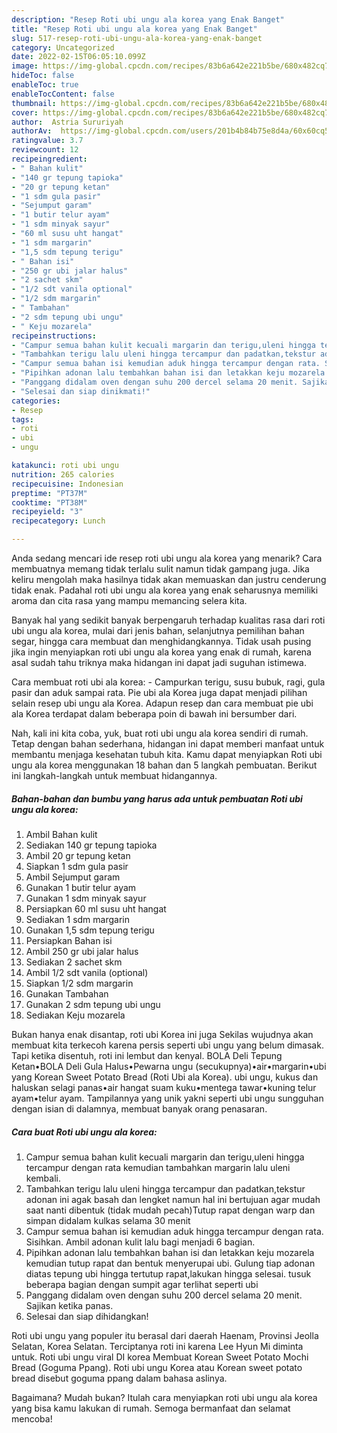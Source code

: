 ```yaml
---
description: "Resep Roti ubi ungu ala korea yang Enak Banget"
title: "Resep Roti ubi ungu ala korea yang Enak Banget"
slug: 517-resep-roti-ubi-ungu-ala-korea-yang-enak-banget
category: Uncategorized
date: 2022-02-15T06:05:10.099Z
image: https://img-global.cpcdn.com/recipes/83b6a642e221b5be/680x482cq70/roti-ubi-ungu-ala-korea-foto-resep-utama.jpg
hideToc: false
enableToc: true
enableTocContent: false
thumbnail: https://img-global.cpcdn.com/recipes/83b6a642e221b5be/680x482cq70/roti-ubi-ungu-ala-korea-foto-resep-utama.jpg
cover: https://img-global.cpcdn.com/recipes/83b6a642e221b5be/680x482cq70/roti-ubi-ungu-ala-korea-foto-resep-utama.jpg
author:  Astria Sururiyah
authorAv:  https://img-global.cpcdn.com/users/201b4b84b75e8d4a/60x60cq50/avatar.jpg
ratingvalue: 3.7
reviewcount: 12
recipeingredient:
- " Bahan kulit"
- "140 gr tepung tapioka"
- "20 gr tepung ketan"
- "1 sdm gula pasir"
- "Sejumput garam"
- "1 butir telur ayam"
- "1 sdm minyak sayur"
- "60 ml susu uht hangat"
- "1 sdm margarin"
- "1,5 sdm tepung terigu"
- " Bahan isi"
- "250 gr ubi jalar halus"
- "2 sachet skm"
- "1/2 sdt vanila optional"
- "1/2 sdm margarin"
- " Tambahan"
- "2 sdm tepung ubi ungu"
- " Keju mozarela"
recipeinstructions:
- "Campur semua bahan kulit kecuali margarin dan terigu,uleni hingga tercampur dengan rata kemudian tambahkan margarin lalu uleni kembali."
- "Tambahkan terigu lalu uleni hingga tercampur dan padatkan,tekstur adonan ini agak basah dan lengket namun hal ini bertujuan agar mudah saat nanti dibentuk (tidak mudah pecah)Tutup rapat dengan warp dan simpan didalam kulkas selama 30 menit"
- "Campur semua bahan isi kemudian aduk hingga tercampur dengan rata. Sisihkan. Ambil adonan kulit lalu bagi menjadi 6 bagian."
- "Pipihkan adonan lalu tembahkan bahan isi dan letakkan keju mozarela kemudian tutup rapat dan bentuk menyerupai ubi. Gulung tiap adonan diatas tepung ubi hingga tertutup rapat,lakukan hingga selesai. tusuk beberapa bagian dengan sumpit agar terlihat seperti ubi"
- "Panggang didalam oven dengan suhu 200 dercel selama 20 menit. Sajikan ketika panas."
- "Selesai dan siap dinikmati!"
categories:
- Resep
tags:
- roti
- ubi
- ungu

katakunci: roti ubi ungu 
nutrition: 265 calories
recipecuisine: Indonesian
preptime: "PT37M"
cooktime: "PT38M"
recipeyield: "3"
recipecategory: Lunch

---
```



Anda sedang mencari ide resep roti ubi ungu ala korea yang menarik? Cara membuatnya memang tidak terlalu sulit namun tidak gampang juga. Jika keliru mengolah maka hasilnya tidak akan memuaskan dan justru cenderung tidak enak. Padahal roti ubi ungu ala korea yang enak seharusnya memiliki aroma dan cita rasa yang mampu memancing selera kita.


Banyak hal yang sedikit banyak berpengaruh terhadap kualitas rasa dari roti ubi ungu ala korea, mulai dari jenis bahan, selanjutnya pemilihan bahan segar, hingga cara membuat dan menghidangkannya. Tidak usah pusing jika ingin menyiapkan roti ubi ungu ala korea yang enak di rumah, karena asal sudah tahu triknya maka hidangan ini dapat jadi suguhan istimewa.

Cara membuat roti ubi ala korea: - Campurkan terigu, susu bubuk, ragi, gula pasir dan aduk sampai rata. Pie ubi ala Korea juga dapat menjadi pilihan selain resep ubi ungu ala Korea. Adapun resep dan cara membuat pie ubi ala Korea terdapat dalam beberapa poin di bawah ini bersumber dari.


Nah, kali ini kita coba, yuk, buat roti ubi ungu ala korea sendiri di rumah. Tetap dengan bahan sederhana, hidangan ini dapat memberi manfaat untuk membantu menjaga kesehatan tubuh kita. Kamu dapat menyiapkan Roti ubi ungu ala korea menggunakan 18 bahan dan 5 langkah pembuatan. Berikut ini langkah-langkah untuk membuat hidangannya.

<!--inarticleads1-->

##### Bahan-bahan dan bumbu yang harus ada untuk pembuatan Roti ubi ungu ala korea:

1. Ambil  Bahan kulit
1. Sediakan 140 gr tepung tapioka
1. Ambil 20 gr tepung ketan
1. Siapkan 1 sdm gula pasir
1. Ambil Sejumput garam
1. Gunakan 1 butir telur ayam
1. Gunakan 1 sdm minyak sayur
1. Persiapkan 60 ml susu uht hangat
1. Sediakan 1 sdm margarin
1. Gunakan 1,5 sdm tepung terigu
1. Persiapkan  Bahan isi
1. Ambil 250 gr ubi jalar halus
1. Sediakan 2 sachet skm
1. Ambil 1/2 sdt vanila (optional)
1. Siapkan 1/2 sdm margarin
1. Gunakan  Tambahan
1. Gunakan 2 sdm tepung ubi ungu
1. Sediakan  Keju mozarela


Bukan hanya enak disantap, roti ubi Korea ini juga Sekilas wujudnya akan membuat kita terkecoh karena persis seperti ubi ungu yang belum dimasak. Tapi ketika disentuh, roti ini lembut dan kenyal. BOLA Deli Tepung Ketan•BOLA Deli Gula Halus•Pewarna ungu (secukupnya)•air•margarin•ubi yang Korean Sweet Potato Bread (Roti Ubi ala Korea). ubi ungu, kukus dan haluskan selagi panas•air hangat suam kuku•mentega tawar•kuning telur ayam•telur ayam. Tampilannya yang unik yakni seperti ubi ungu sungguhan dengan isian di dalamnya, membuat banyak orang penasaran. 

<!--inarticleads2-->

##### Cara buat Roti ubi ungu ala korea:

1. Campur semua bahan kulit kecuali margarin dan terigu,uleni hingga tercampur dengan rata kemudian tambahkan margarin lalu uleni kembali.
1. Tambahkan terigu lalu uleni hingga tercampur dan padatkan,tekstur adonan ini agak basah dan lengket namun hal ini bertujuan agar mudah saat nanti dibentuk (tidak mudah pecah)Tutup rapat dengan warp dan simpan didalam kulkas selama 30 menit
1. Campur semua bahan isi kemudian aduk hingga tercampur dengan rata. Sisihkan. Ambil adonan kulit lalu bagi menjadi 6 bagian.
1. Pipihkan adonan lalu tembahkan bahan isi dan letakkan keju mozarela kemudian tutup rapat dan bentuk menyerupai ubi. Gulung tiap adonan diatas tepung ubi hingga tertutup rapat,lakukan hingga selesai. tusuk beberapa bagian dengan sumpit agar terlihat seperti ubi
1. Panggang didalam oven dengan suhu 200 dercel selama 20 menit. Sajikan ketika panas.
1. Selesai dan siap dihidangkan!

Roti ubi ungu yang populer itu berasal dari daerah Haenam, Provinsi Jeolla Selatan, Korea Selatan. Terciptanya roti ini karena Lee Hyun Mi diminta untuk. Roti ubi ungu viral DI korea Membuat Korean Sweet Potato Mochi Bread (Goguma Ppang). Roti ubi ungu Korea atau Korean sweet potato bread disebut goguma ppang dalam bahasa aslinya. 

Bagaimana? Mudah bukan? Itulah cara menyiapkan roti ubi ungu ala korea yang bisa kamu lakukan di rumah. Semoga bermanfaat dan selamat mencoba!
